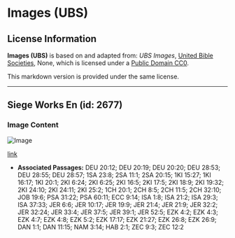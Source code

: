 # Images (UBS)

## License Information

**Images (UBS)** is based on and adapted from: _UBS Images_, [United Bible Societies](https://unitedbiblesocieties.org/), None, which is licensed under a [Public Domain CC0](https://creativecommons.org/public-domain/cc0/).

This markdown version is provided under the same license.



--------------------------------

## Siege Works En (id: 2677)

### Image Content

![Image](https://cdn.aquifer.bible/aquifer-content/resources/Media/WEB-0810_siege_works_en.jpg)

[link](https://cdn.aquifer.bible/aquifer-content/resources/Media/WEB-0810_siege_works_en.jpg)

* **Associated Passages:** DEU 20:12; DEU 20:19; DEU 20:20; DEU 28:53; DEU 28:55; DEU 28:57; 1SA 23:8; 2SA 11:1; 2SA 20:15; 1KI 15:27; 1KI 16:17; 1KI 20:1; 2KI 6:24; 2KI 6:25; 2KI 16:5; 2KI 17:5; 2KI 18:9; 2KI 19:32; 2KI 24:10; 2KI 24:11; 2KI 25:2; 1CH 20:1; 2CH 8:5; 2CH 11:5; 2CH 32:10; JOB 19:6; PSA 31:22; PSA 60:11; ECC 9:14; ISA 1:8; ISA 21:2; ISA 29:3; ISA 37:33; JER 6:6; JER 10:17; JER 19:9; JER 21:4; JER 21:9; JER 32:2; JER 32:24; JER 33:4; JER 37:5; JER 39:1; JER 52:5; EZK 4:2; EZK 4:3; EZK 4:7; EZK 4:8; EZK 5:2; EZK 17:17; EZK 21:27; EZK 26:8; EZK 26:9; DAN 1:1; DAN 11:15; NAM 3:14; HAB 2:1; ZEC 9:3; ZEC 12:2

